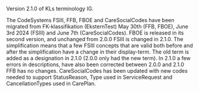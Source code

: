 Version 2.1.0 of KLs terminology IG.

The CodeSystems FSIII, FFB, FBOE and CareSocialCodes have been migrated from FK-klassifikation (EksternTest) May 30th (FFB, FBOE),  June 3rd 2024 (FSIII) and June 7th (CareSocialCodes). 
FBOE is released in its second version, and unchanged from 2.0.0
FSIII is changed in 2.1.0. The simplification means that a few FSIII concepts that are valid both before and after the simplification have a change in their display-term. The old term is added as a designation in 2.1.0 (2.0.0 only had the new term). In 2.1.0 a few errors in descriptions, have also been corrected between 2.0.0 and 2.1.0
FFB has no changes.
CareSocialCodes has been updated with new codes needed to support StatusReason, Type used in ServiceRequest and CancellationTypes used in CarePlan.